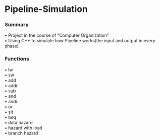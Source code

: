 # Pipeline-Simulation
### Summary
• Project in the course of "Computer Organization"  
• Using C++ to simulate how Pipeline works(the input and output in every phase)  

### Functions
• lw  
• sw  
• add  
• addi  
• sub  
• and  
• andi  
• or  
• slt  
• beq  
• data hazard  
• hazard with load  
• branch hazard  

